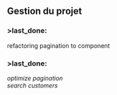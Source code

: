 ## Gestion du projet
### >last_done: 
refactoring pagination to component
### >last_done:  
*optimize pagination*  
*search customers*
